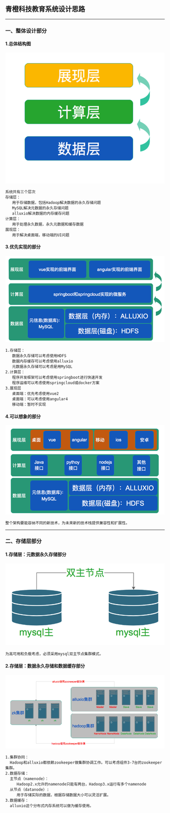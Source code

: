 ## 青橙科技教育系统设计思路  

------- 

### 一、整体设计部分  

#### 1.总体结构图  

![](images/Snip20170501_1.png) 
```
系统共有三个层次
存储层：
   用于存储数据，包括Hadoop解决数据的永久存储问题
   MySQL解决元数据的永久存储问题
   alluxio解决数据的内存缓存问题
计算层：
   用于处理永久数据，永久元数据和缓存数据
展现层：
   用于解决桌面端，移动端的UI问题
```

#### 3.优先实现的部分  
![](images/Snip20170501_3.png) 
```
1.存储层：
   数据永久存储可以考虑使用HDFS
   数据内存缓存可以考虑使用alluxio
   元数据永久存储可以考虑是用MySQL
2.计算层：
   程序开发框架可以考虑使用springboot进行快速开发
   程序运维可以考虑使用springcloud或docker方案
3.展现层
   桌面端：优先考虑使用vue2
   桌面端：可以考虑使用angular4
   移动端：暂时不实现   
```

#### 4.可以想象的部分  
![](images/Snip20170501_2.png) 
```
整个架构要能容纳不同的新技术，为未来新的技术栈提供兼容性和扩展性。
```

------- 

### 二、存储层部分  

#### 1.存储层：元数据永久存储部分  
![](images/Snip20170501_5.png) 
```
为高可用和负载考虑，必须采用mysql双主节点集群模式。
```
#### 2.存储层：数据永久存储和数据缓存部分  
![](images/Snip20170501_6.png) 
```
1.集群协同：
  Hadoop和alluxio都依赖zookeeper做集群协调工作。可以考虑组件3-7台的zookeeper集群。
2.数据存储：
  主节点（namenode）：
     Hadoop2.x允许的namenode只能有两台，Hadoop3.x运行有多个namenode
  从节点（datanode）:
     用于存储实际的数据，根据存储数据大小可以灵活扩展。
3.数据缓存：
  alluxio这个分布式内存系统可以做为缓存使用。  
```



